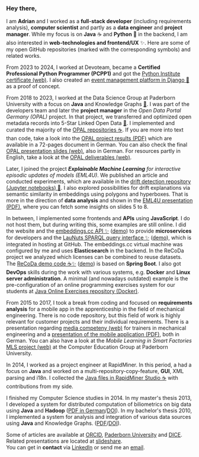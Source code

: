 ### Hey there,

I am **Adrian** and I worked as a **full-stack developer** (including requirements analysis), **computer scientist** and partly as a **data engineer** and **project manager**.
While my focus is on **Java** ☕ and **Python** 🐍 in the backend, I am also interested in **web-technologies and frontend/UX** ✨.
Here are some of my open GitHub repositories (marked with the corresponding symbols) and related works.

From 2023 to 2024, I worked at Devoteam, became a **Certified Professional Python Programmer (PCPP1)** and got the [Python Institute certificate (web)](https://verify.openedg.org/?id=bkLN.JUZr.VMOk).
I also created an [event management platform in Django 🐍](https://github.com/adibaba/django-events?tab=readme-ov-file#readme) as a proof of concept.

From 2018 to 2023, I worked at the Data Science Group at Paderborn University with a focus on **Java** and Knowledge Graphs [🤔](https://dice-research.org/news/2022-07-26_Learn-RDF/).
I was part of the developers team and later the **project manager** in the *Open Data Portal Germany (OPAL)* project.
In that project, we transferred and optimized open metadata records into 5-Star Linked Open Data [🤔](https://5stardata.info/).
I implemented and curated the majority of the [OPAL repositories ☕](https://github.com/projekt-opal/doc#repositories).
If you are more into text than code, take a look into the [OPAL project results (PDF)](https://arxiv.org/pdf/2105.03161.pdf) which are available in a 72-pages document in German.
You can also check the final [OPAL presentation slides (web)](https://projekt-opal.github.io/doc/final-presentation/Praesentation/), also in German.
For resources partly in English, take a look at the [OPAL deliverables (web)](https://github.com/projekt-opal/doc/tree/master/deliverables).

Later, I joined the project ***Explainable Machine Learning** for interactive episodic updates of models (EML4U)*.
We published an article and conducted experiments, which are available in the [drift detection repository (Jupyter notebooks) 🐍](https://github.com/EML4U/Drift-detector-comparison#readme).
I also explored possibilities for drift explanations via semantic similarity in embeddings using polygons and hyperboxes.
That is more in the direction of **data analysis** and shown in the [EML4U presentation (PDF)](https://eml4u.github.io/assets/img/EML4U_final_presentation.pdf), where you can fetch some insights on slides 5 to 8.

In between, I implemented some frontends and **APIs** using **JavaScript**.
I do not host them, but during writing this, some examples are still online.
I did the website and the [embeddings.cc API ✨](https://github.com/dice-group/embeddings.cc) ([demo](https://embeddings.cc/api)) to provide **microservices** for developers and the [LauNuts SPARQL query interface ✨](https://github.com/adibaba/LauNuts/tree/github.io) ([demo](https://adibaba.github.io/LauNuts/#sparql)), which is integrated in hosting at GitHub.
The embeddings.cc virtual machine was configured by me and uses **Elasticsearch** in the backend.
In the ReCoDa project we analyzed which licenses can be combined to reuse datasets.
The [ReCoDa demo code ☕✨](https://github.com/dice-group/ReCoDa/tree/demo/) ([demo](https://dice-research.org/ReCoDa)) is based on **Spring Boot**.
I also got **DevOps** skills during the work with various systems, e.g. **Docker** and **Linux server administration**.
A minimal (and nowadays outdated) example is the pre-configuration of an online programming exercises system for our students at [Java Online Exercises repository (Docker)](https://github.com/dice-group/JavaOnlineExercises).

From 2015 to 2017, I took a break from coding and focused on **requirements analysis** for a mobile app in the apprenticeship in the field of mechanical engineering.
There is no code repository, but this field of work is highly relevant for customer projects and their individual requirements.
There is a presentation regarding [media competeny (web)](https://adibaba.github.io/MLS/Workshop-1/Praesentation) for trainers in mechanical engineering and a [presentation of the mobile application (PDF)](https://cs.uni-paderborn.de/fileadmin-eim/informatik/fg/ddi/Forschung/Projekte/MLS/MLS-Anwenderworkshop-2017.pdf), both in German.
You can also have a look at the *Mobile Learning in Smart Factories* [MLS project (web)](https://cs.uni-paderborn.de/ddi/forschungsprojekte/abgeschlossene-projekte/mls) at the Computer Education Group at Paderborn University.

In 2014, I worked as a project engineer at RapidMiner.
In this period, a had a focus on **Java** and worked on a multi-repository-copy-feature, **GUI**, XML parsing and i18n.
I collected the [Java files in RapidMiner Studio ☕](https://adibaba.github.io/rapidminer-studio/) with contributions from my side.

I finished my Computer Science studies in 2014.
In my master's thesis 2013, I developed a system for distributed computation of biliometrics on big data using **Java** and **Hadoop**
([PDF in German](https://digital.ub.uni-paderborn.de/download/pdf/2424565.pdf)/[DOI](https://doi.org/10.17619/UNIPB/1-88)).
In my bachelor's thesis 2010, I implemented a system for analysis and integration of various data sources using **Java** and Knowledge Graphs.
([PDF](https://digital.ub.uni-paderborn.de/download/pdf/2424552.pdf)/[DOI](https://doi.org/10.17619/UNIPB/1-87)).

Some of articles are available at [ORCID](https://orcid.org/0000-0002-6575-807X), [Paderborn University](https://go.upb.de/wilke) and [DICE](https://dice-research.org/AdrianWilke).
Related presentations are located at [slideshare](https://de.slideshare.net/adrianwilke).  
You can get in **contact** via [LinkedIn](https://www.linkedin.com/in/adrianwilke/) or send me an [email](http://adrianwilke.de/).

<!--
https://github.com/dice-group/dice-website/blob/9534fe4d876b254509316ac3dfe5c6252dd2cda3/pages/news/2022-07-26_Learn-RDF.mdx
-->
